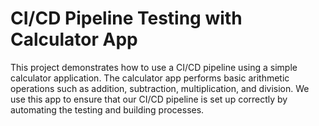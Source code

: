 # CI/CD Pipeline Testing with Calculator App

This project demonstrates how to use a CI/CD pipeline using a simple calculator application. The calculator app performs basic arithmetic operations such as addition, subtraction, multiplication, and division. We use this app to ensure that our CI/CD pipeline is set up correctly by automating the testing and building processes.
